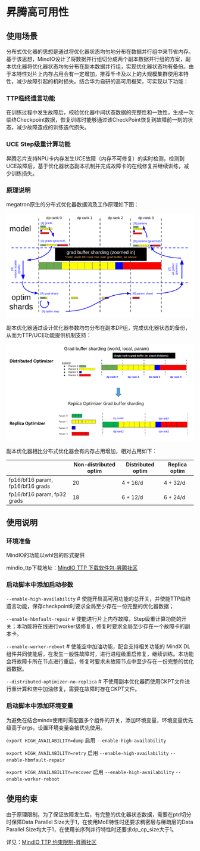 # 昇腾高可用性

## 使用场景

分布式优化器的思想是通过将优化器状态均匀地分布在数据并行组中来节省内存。基于该思想，MindIO设计了将数据并行组切分成两个副本数据并行组的方案，副本优化器将优化器状态均匀分布在副本数据并行组，实现优化器状态均有备份。由于本特性对片上内存占用会有一定增加，推荐千卡及以上的大规模集群使用本特性，减少故障引起的机时损失。结合华为自研的高可用框架，可实现以下功能：

### TTP临终遗言功能

在训练过程中发生故障后，校验优化器中间状态数据的完整性和一致性，生成一次临终Checkpoint数据，恢复训练时能够通过该CheckPoint恢复到故障前一刻的状态，减少故障造成的训练迭代损失。

### UCE Step级重计算功能

昇腾芯片支持NPU卡内存发生UCE故障（内存不可修复）的实时检测，检测到UCE故障后，基于优化器状态副本机制并完成故障卡的在线修复并继续训练，减少训练损失。

### 原理说明

megatron原生的分布式优化器数据流及工作原理如下图：

<img alt="输入图片说明" src="..\..\..\sources\images\high_availability\grad_buffer_sharding.png">

副本优化器通过设计优化器参数均匀分布在副本DP组，完成优化器状态的备份，从而为TTP/UCE功能提供机制支持：

<img alt="输入图片说明" src="..\..\..\sources\images\high_availability\replica_optimizer.png"/>

副本优化器相比分布式优化器会有内存占用增加，相对占用如下：

|                                  | Non-distributed optim | Distributed optim | Replica optim |
|----------------------------------|-----------------------|-------------------|---------------|
| fp16/bf16 param, fp16/bf16 grads | 20                    | 4 + 16/d          | 4 + 32/d      |
| fp16/bf16 param, fp32 grads      | 18                    | 6 + 12/d          | 6 + 24/d      |

## 使用说明

### 环境准备

MindIO的功能以whl包的形式提供

mindio_ttp下载地址：[MindIO TTP 下载软件包-昇腾社区](https://www.hiascend.com/document/detail/zh/mindx-dl/600/clusterscheduling/ref/mindioacp/mindioacp009.html)

### 启动脚本中添加启动参数

`--enable-high-availability`  # 使能开启高可用功能的总开关，并使能TTP临终遗言功能，保存checkpoint时要求全局至少存在一份完整的优化器数据；

`--enable-hbmfault-repair` # 使能进行片上内存故障，Step级重计算功能的开关；本功能将在线进行worker级修复，修复时要求全局至少存在一个故障卡的副本卡。

`--enable-worker-reboot` # 使能空中加油功能，配合支持相关功能的 MindX DL 组件共同使能后，在发生一般性故障时，进行进程级重启修复，继续训练。本功能会将故障卡所在节点进行重启，修复时要求未故障节点中至少存在一份完整的优化器数据。

`--distributed-optimizer-no-replica`  # 不使用副本优化器而使用CKPT文件进行重计算和空中加油修复，需要在故障时存在CKPT文件。

### 启动脚本中添加环境变量

为避免在结合mindx使用时需配置多个组件的开关，添加环境变量，环境变量优先级高于args，设置环境变量会被优先使用。

`export HIGH_AVAILABILITY=dump` 启用 `--enable-high-availability`

`export HIGH_AVAILABILITY=retry` 启用 `--enable-high-availability` `--enable-hbmfault-repair`

`export HIGH_AVAILABILITY=recover` 启用 `--enable-high-availability` `--enable-worker-reboot`

## 使用约束

由于原理限制，为了保证故障发生后，有完整的优化器状态数据，需要在ptd切分时保障Data Parallel Size大于1，在使用MoE特性时还要求稠密层与稀疏层的Data Parallel Size均大于1，在使用长序列并行特性时还要求dp_cp_size大于1。

详见：[MindIO TTP 约束限制-昇腾社区](https://www.hiascend.com/document/detail/zh/mindx-dl/600/clusterscheduling/ref/mindiottp/mindiotft005.html)